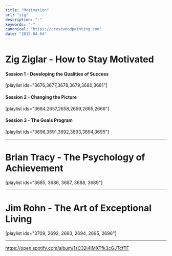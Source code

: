 ```yaml
---
title: "Motivation"
url: "zig"
description: "-"
keywords: "-"
canonical: "https://crestwoodpainting.com"
date: "2015-04-04"
---
```


# Zig Ziglar - How to Stay Motivated

#### Session 1 - Developing the Qualities of Success

\[playlist ids="3676,3677,3678,3679,3680,3681"\]

#### Session 2 - Changing the Picture

\[playlist ids="3684,2657,2658,2659,2665,2666"\]

#### Session 3 - The Goals Program

\[playlist ids="3696,3691,3692,3693,3694,3695"\]

* * *

# Brian Tracy - The Psychology of Achievement

\[playlist ids="3685, 3686, 3687, 3688, 3689"\]

* * *

# Jim Rohn - The Art of Exceptional Living

\[playlist ids="3709, 2692, 2693, 2694, 2695, 2696"\]

* * *

https://open.spotify.com/album/1sC32i4IMXTfk3cGJTcfTF
